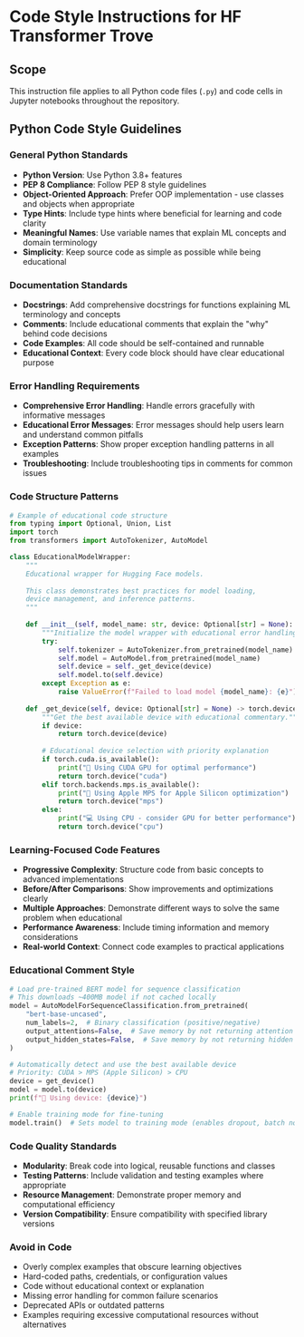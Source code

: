 # Code Style Instructions for HF Transformer Trove

## Scope
This instruction file applies to all Python code files (`.py`) and code cells in Jupyter notebooks throughout the repository.

## Python Code Style Guidelines

### General Python Standards
- **Python Version**: Use Python 3.8+ features
- **PEP 8 Compliance**: Follow PEP 8 style guidelines
- **Object-Oriented Approach**: Prefer OOP implementation - use classes and objects when appropriate
- **Type Hints**: Include type hints where beneficial for learning and code clarity
- **Meaningful Names**: Use variable names that explain ML concepts and domain terminology
- **Simplicity**: Keep source code as simple as possible while being educational

### Documentation Standards
- **Docstrings**: Add comprehensive docstrings for functions explaining ML terminology and concepts
- **Comments**: Include educational comments that explain the "why" behind code decisions
- **Code Examples**: All code should be self-contained and runnable
- **Educational Context**: Every code block should have clear educational purpose

### Error Handling Requirements
- **Comprehensive Error Handling**: Handle errors gracefully with informative messages
- **Educational Error Messages**: Error messages should help users learn and understand common pitfalls
- **Exception Patterns**: Show proper exception handling patterns in all examples
- **Troubleshooting**: Include troubleshooting tips in comments for common issues

### Code Structure Patterns
```python
# Example of educational code structure
from typing import Optional, Union, List
import torch
from transformers import AutoTokenizer, AutoModel

class EducationalModelWrapper:
    """
    Educational wrapper for Hugging Face models.
    
    This class demonstrates best practices for model loading,
    device management, and inference patterns.
    """
    
    def __init__(self, model_name: str, device: Optional[str] = None):
        """Initialize the model wrapper with educational error handling."""
        try:
            self.tokenizer = AutoTokenizer.from_pretrained(model_name)
            self.model = AutoModel.from_pretrained(model_name)
            self.device = self._get_device(device)
            self.model.to(self.device)
        except Exception as e:
            raise ValueError(f"Failed to load model {model_name}: {e}")
    
    def _get_device(self, device: Optional[str] = None) -> torch.device:
        """Get the best available device with educational commentary."""
        if device:
            return torch.device(device)
        
        # Educational device selection with priority explanation
        if torch.cuda.is_available():
            print("🚀 Using CUDA GPU for optimal performance")
            return torch.device("cuda")
        elif torch.backends.mps.is_available():
            print("🍎 Using Apple MPS for Apple Silicon optimization")
            return torch.device("mps")
        else:
            print("💻 Using CPU - consider GPU for better performance")
            return torch.device("cpu")
```

### Learning-Focused Code Features
- **Progressive Complexity**: Structure code from basic concepts to advanced implementations
- **Before/After Comparisons**: Show improvements and optimizations clearly
- **Multiple Approaches**: Demonstrate different ways to solve the same problem when educational
- **Performance Awareness**: Include timing information and memory considerations
- **Real-world Context**: Connect code examples to practical applications

### Educational Comment Style
```python
# Load pre-trained BERT model for sequence classification
# This downloads ~400MB model if not cached locally
model = AutoModelForSequenceClassification.from_pretrained(
    "bert-base-uncased",
    num_labels=2,  # Binary classification (positive/negative)
    output_attentions=False,  # Save memory by not returning attention weights
    output_hidden_states=False,  # Save memory by not returning hidden states
)

# Automatically detect and use the best available device
# Priority: CUDA > MPS (Apple Silicon) > CPU
device = get_device()
model = model.to(device)
print(f"📱 Using device: {device}")

# Enable training mode for fine-tuning
model.train()  # Sets model to training mode (enables dropout, batch norm updates)
```

### Code Quality Standards
- **Modularity**: Break code into logical, reusable functions and classes
- **Testing Patterns**: Include validation and testing examples where appropriate
- **Resource Management**: Demonstrate proper memory and computational efficiency
- **Version Compatibility**: Ensure compatibility with specified library versions

### Avoid in Code
- Overly complex examples that obscure learning objectives
- Hard-coded paths, credentials, or configuration values
- Code without educational context or explanation
- Missing error handling for common failure scenarios
- Deprecated APIs or outdated patterns
- Examples requiring excessive computational resources without alternatives